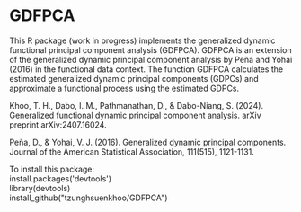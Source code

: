 # GDFPCA

This R package (work in progress) implements the generalized dynamic functional principal component analysis
(GDFPCA). GDFPCA is an extension of the generalized dynamic principal component analysis by Peña and Yohai (2016) in the functional data context. 
The function GDFPCA calculates the estimated generalized dynamic principal components (GDPCs) and 
approximate a functional process using the estimated GDPCs.

Khoo, T. H., Dabo, I. M., Pathmanathan, D., & Dabo-Niang, S. (2024). Generalized functional dynamic principal component analysis. arXiv preprint arXiv:2407.16024. <br />

Peña, D., & Yohai, V. J. (2016). Generalized dynamic principal components. 
Journal of the American Statistical Association, 111(515), 1121-1131.

To install this package: <br />
install.packages('devtools') <br />
library(devtools) <br />
install_github("tzunghsuenkhoo/GDFPCA")
